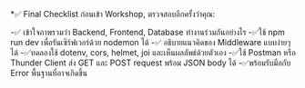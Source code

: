 *✅ Final Checklist
ก่อนเข้า Workshop, ตรวจสอบอีกครั้งว่าคุณ:

-✅ เข้าใจภาพรวมว่า Backend, Frontend, Database ทำงานร่วมกันอย่างไร
-✅ใช้ npm run dev เพื่อรันเซิร์ฟเวอร์ด้วย nodemon ได้
-✅ อธิบายแนวคิดของ Middleware แบบง่ายๆ ได้
-✅ทดลองใช้ dotenv, cors, helmet, joi และเห็นผลลัพธ์ด้วยตัวเอง
-✅ใช้ Postman หรือ Thunder Client ส่ง GET และ POST request พร้อม JSON body ได้
-✅พร้อมรับมือกับ Error พื้นฐานที่อาจเกิดขึ้น
